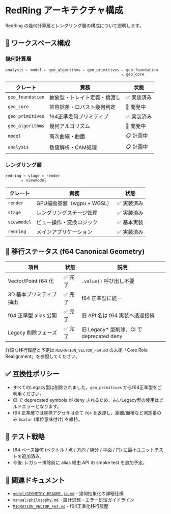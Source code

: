 # RedRing アーキテクチャ構成

RedRing の幾何計算層とレンダリング層の構成について説明します。

## 🧱 ワークスペース構成

### 幾何計算層

```
analysis ← model ← geo_algorithms ← geo_primitives ← geo_foundation
                                                   ↘ geo_core
```

| クレート | 責務 | 状態 |
|----------|------|------|
| `geo_foundation` | 抽象型・トレイト定義・橋渡し | ✅ 実装済み |
| `geo_core` | 許容誤差・ロバスト幾何判定 | 🔄 開発中 |
| `geo_primitives` | f64正準幾何プリミティブ | ✅ 実装済み |
| `geo_algorithms` | 幾何アルゴリズム | 🔄 開発中 |
| `model` | 高次曲線・曲面 | 📋 計画中 |
| `analysis` | 数値解析・CAM処理 | 📋 計画中 |

### レンダリング層

```
redring ← stage ← render
       ↖ viewmodel
```

| クレート | 責務 | 状態 |
|----------|------|------|
| `render` | GPU描画基盤（wgpu + WGSL） | ✅ 実装済み |
| `stage` | レンダリングステージ管理 | ✅ 実装済み |
| `viewmodel` | ビュー操作・変換ロジック | ✅ 基本実装 |
| `redring` | メインアプリケーション | ✅ 実装済み |

## 🔄 移行ステータス (f64 Canonical Geometry)

| 項目 | 状態 | 説明 |
|------|------|------|
| Vector/Point f64 化 | ✅ 完了 | `.value()` 呼び出し不要 |
| 3D 基本プリミティブ抽出 | ✅ 完了 | f64 正準型に統一 |
| f64 正準型 alias 公開 | ✅ 完了 | 旧 API 名は f64 実装へ透過接続 |
| Legacy 削除フェーズ | ✅ 完了 | 旧 Legacy* 型削除、CI で deprecated deny |

詳細な移行履歴と予定は `MIGRATION_VECTOR_F64.md` の末尾「Core Role Realignment」を参照してください。

## ✅ 互換性ポリシー

- すべてのLegacy型は削除されました。`geo_primitives` からf64正準型をご利用ください。
- CI で deprecated symbols が deny されるため、古いLegacy型の使用はビルドエラーとなります。
- f64 正準層では座標アクセサは全て `f64` を返却し、距離/面積など測定量のみ `Scalar` (単位意味付け) を維持。

## 🧪 テスト戦略

- f64 ベース幾何 (ベクトル / 点 / 方向 / 線分 / 平面 / 円) に最小ユニットテストを追加済み。
- 今後: レガシー排除前に alias 経由 API の smoke test を追加予定。

## 🔗 関連ドキュメント

- [`model/GEOMETRY_README.ja.md`](model/GEOMETRY_README.ja.md) - 幾何抽象化の詳細仕様
- [`manual/philosophy.md`](manual/philosophy.md) - 設計思想・エラー処理ガイドライン
- [`MIGRATION_VECTOR_F64.md`](MIGRATION_VECTOR_F64.md) - f64正準化移行履歴